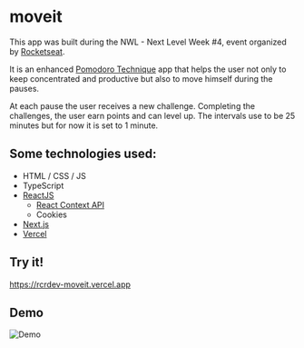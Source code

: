 # moveit

This app was built during the NWL - Next Level Week #4, event organized by [Rocketseat](https://rocketseat.com.br).  

It is an enhanced [Pomodoro Technique](https://en.wikipedia.org/wiki/Pomodoro_Technique) app that helps the user not only to keep concentrated and productive but also to move himself during the pauses.  

At each pause the user receives a new challenge. Completing the challenges, the user earn points and can level up. 
The intervals use to be 25 minutes but for now it is set to 1 minute.

## Some technologies used:
- HTML / CSS / JS
- TypeScript
- [ReactJS](https://reactjs.org/)
  - [React Context API](https://reactjs.org/docs/context.html)
  - Cookies
- [Next.js](https://nextjs.org/)
- [Vercel](https://www.vercel.com/)

## Try it!
https://rcrdev-moveit.vercel.app  

## Demo
![Demo](https://github.com/romeucr/moveit/blob/main/assets/moveit-avatar.gif)  

